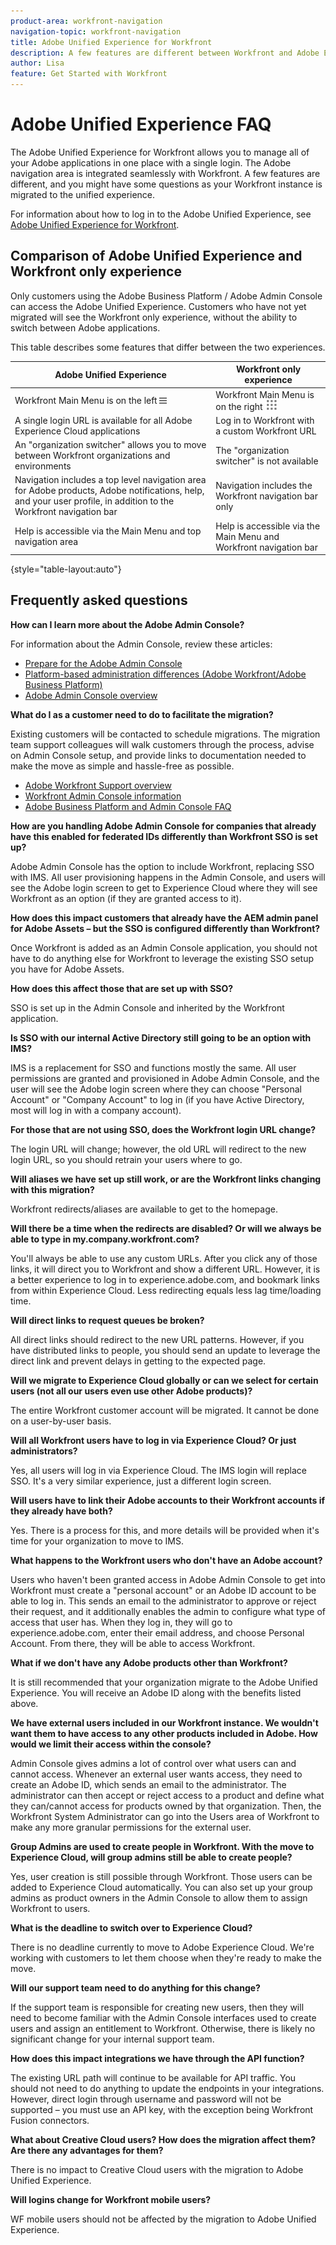 ```yaml
---
product-area: workfront-navigation
navigation-topic: workfront-navigation
title: Adobe Unified Experience for Workfront
description: A few features are different between Workfront and Adobe Experience Cloud, and you might have some questions as your Workfront instance is migrated to the unified experience.
author: Lisa
feature: Get Started with Workfront
---
```


# Adobe Unified Experience FAQ

The Adobe Unified Experience for Workfront allows you to manage all of your Adobe applications in one place with a single login. The Adobe navigation area is integrated seamlessly with Workfront. A few features are different, and you might have some questions as your Workfront instance is migrated to the unified experience.

For information about how to log in to the Adobe Unified Experience, see [Adobe Unified Experience for Workfront](/help/quicksilver/workfront-basics/navigate-workfront/workfront-navigation/adobe-unified-experience.md).

## Comparison of Adobe Unified Experience and Workfront only experience

Only customers using the Adobe Business Platform / Adobe Admin Console can access the Adobe Unified Experience. Customers who have not yet migrated will see the Workfront only experience, without the ability to switch between Adobe applications.

This table describes some features that differ between the two experiences.

| Adobe Unified Experience | Workfront only experience |
| ---- | ----|
| Workfront Main Menu is on the left ![Main Menu](assets/main-menu-icon-left-nav.png) | Workfront Main Menu is on the right ![Main Menu](assets/main-menu-icon.png) |
| A single login URL is available for all Adobe Experience Cloud applications | Log in to Workfront with a custom Workfront URL |
| An "organization switcher" allows you to move between Workfront organizations and environments | The "organization switcher" is not available |
| Navigation includes a top level navigation area for Adobe products, Adobe notifications, help, and your user profile, in addition to the Workfront navigation bar | Navigation includes the Workfront navigation bar only |
| Help is accessible via the Main Menu and top navigation area | Help is accessible via the Main Menu and Workfront navigation bar |

{style="table-layout:auto"}

## Frequently asked questions

**How can I learn more about the Adobe Admin Console?**

For information about the Admin Console, review these articles:

* [Prepare for the Adobe Admin Console](/help/quicksilver/administration-and-setup/adobe-admin-console/prep-for-admin-console.md)
* [Platform-based administration differences (Adobe Workfront/Adobe Business Platform)](/help/quicksilver/administration-and-setup/get-started-wf-administration/actions-in-admin-console.md)
* [Adobe Admin Console overview](https://helpx.adobe.com/enterprise/using/admin-console.html)

**What do I as a customer need to do to facilitate the migration?**

Existing customers will be contacted to schedule migrations. The migration team support colleagues will walk customers through the process, advise on Admin Console setup, and provide links to documentation needed to make the move as simple and hassle-free as possible.

* [Adobe Workfront Support overview](https://experienceleague.adobe.com/docs/customer-one/using/workfront/overview.html)
* [Workfront Admin Console information](https://experienceleague.adobe.com/docs/customer-one/using/workfront/landing.html)
* [Adobe Business Platform and Admin Console FAQ](https://experienceleague.adobe.com/docs/customer-one/using/workfront/faq.html)

**How are you handling Adobe Admin Console for companies that already have this enabled for federated IDs differently than Workfront SSO is set up?**

Adobe Admin Console has the option to include Workfront, replacing SSO with IMS. All user provisioning happens in the Admin Console, and users will see the Adobe login screen to get to Experience Cloud where they will see Workfront as an option (if they are granted access to it).

**How does this impact customers that already have the AEM admin panel for Adobe Assets – but the SSO is configured differently than Workfront?**

Once Workfront is added as an Admin Console application, you should not have to do anything else for Workfront to leverage the existing SSO setup you have for Adobe Assets.

**How does this affect those that are set up with SSO?**

SSO is set up in the Admin Console and inherited by the Workfront application.

**Is SSO with our internal Active Directory still going to be an option with IMS?**

IMS is a replacement for SSO and functions mostly the same. All user permissions are granted and provisioned in Adobe Admin Console, and the user will see the Adobe login screen where they can choose "Personal Account" or "Company Account" to log in (if you have Active Directory, most will log in with a company account).

**For those that are not using SSO, does the Workfront login URL change?**

The login URL will change; however, the old URL will redirect to the new login URL, so you should retrain your users where to go.

**Will aliases we have set up still work, or are the Workfront links changing with this migration?**

Workfront redirects/aliases are available to get to the homepage.

**Will there be a time when the redirects are disabled? Or will we always be able to type in my.company.workfront.com?**

You'll always be able to use any custom URLs. After you click any of those links, it will direct you to Workfront and show a different URL. However, it is a better experience to log in to experience.adobe.com, and bookmark links from within Experience Cloud. Less redirecting equals less lag time/loading time.

**Will direct links to request queues be broken?**

All direct links should redirect to the new URL patterns. However, if you have distributed links to people, you should send an update to leverage the direct link and prevent delays in getting to the expected page.

**Will we migrate to Experience Cloud globally or can we select for certain users (not all our users even use other Adobe products)?**

The entire Workfront customer account will be migrated. It cannot be done on a user-by-user basis.

**Will all Workfront users have to log in via Experience Cloud? Or just administrators?**

Yes, all users will log in via Experience Cloud. The IMS login will replace SSO. It's a very similar experience, just a different login screen.

**Will users have to link their Adobe accounts to their Workfront accounts if they already have both?**

Yes. There is a process for this, and more details will be provided when it's time for your organization to move to IMS.

**What happens to the Workfront users who don't have an Adobe account?**

Users who haven't been granted access in Adobe Admin Console to get into Workfront must create a "personal account" or an Adobe ID account to be able to log in. This sends an email to the administrator to approve or reject their request, and it additionally enables the admin to configure what type of access that user has. When they log in, they will go to experience.adobe.com, enter their email address, and choose Personal Account. From there, they will be able to access Workfront.

**What if we don't have any Adobe products other than Workfront?**

It is still recommended that your organization migrate to the Adobe Unified Experience. You will receive an Adobe ID along with the benefits listed above.

**We have external users included in our Workfront instance. We wouldn't want them to have access to any other products included in Adobe. How would we limit their access within the console?**

Admin Console gives admins a lot of control over what users can and cannot access. Whenever an external user wants access, they need to create an Adobe ID, which sends an email to the administrator. The administrator can then accept or reject access to a product and define what they can/cannot access for products owned by that organization. Then, the Workfront System Administrator can go into the Users area of Workfront to make any more granular permissions for the external user.

**Group Admins are used to create people in Workfront. With the move to Experience Cloud, will group admins still be able to create people?**

Yes, user creation is still possible through Workfront. Those users can be added to Experience Cloud automatically. You can also set up your group admins as product owners in the Admin Console to allow them to assign Workfront to users.

**What is the deadline to switch over to Experience Cloud?**

There is no deadline currently to move to Adobe Experience Cloud. We're working with customers to let them choose when they're ready to make the move.

**Will our support team need to do anything for this change?**

If the support team is responsible for creating new users, then they will need to become familiar with the Admin Console interfaces used to create users and assign an entitlement to Workfront. Otherwise, there is likely no significant change for your internal support team.

**How does this impact integrations we have through the API function?**

The existing URL path will continue to be available for API traffic. You should not need to do anything to update the endpoints in your integrations. However, direct login through username and password will not be supported – you must use an API key, with the exception being Workfront Fusion connectors.

**What about Creative Cloud users? How does the migration affect them? Are there any advantages for them?**

There is no impact to Creative Cloud users with the migration to Adobe Unified Experience.

**Will logins change for Workfront mobile users?**

WF mobile users should not be affected by the migration to Adobe Unified Experience.
